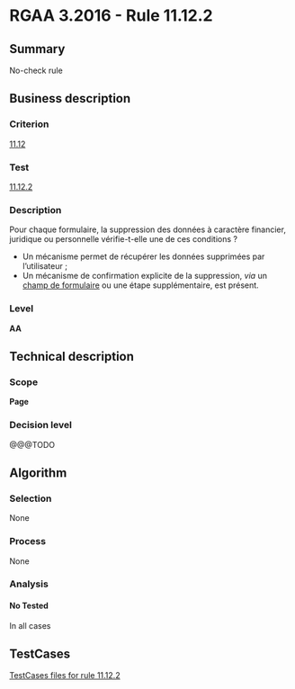 # RGAA 3.2016 - Rule 11.12.2

## Summary
No-check rule


## Business description

### Criterion
[11.12](http://references.modernisation.gouv.fr/rgaa-accessibilite/criteres.html#crit-11-12)

### Test
[11.12.2](http://references.modernisation.gouv.fr/rgaa-accessibilite/criteres.html#test-11-12-2)

### Description
<div lang="fr">Pour chaque formulaire, la suppression des donn&#xE9;es &#xE0; caract&#xE8;re financier, juridique ou personnelle v&#xE9;rifie-t-elle une de ces conditions&nbsp;? <ul><li>Un m&#xE9;canisme permet de r&#xE9;cup&#xE9;rer les donn&#xE9;es supprim&#xE9;es par l&#x2019;utilisateur&nbsp;;</li> <li>Un m&#xE9;canisme de confirmation explicite de la suppression, <i>via</i> un <a href="http://references.modernisation.gouv.fr/rgaa-accessibilite/glossaire.html#champ-de-saisie-de-formulaire">champ de formulaire</a> ou une &#xE9;tape suppl&#xE9;mentaire, est pr&#xE9;sent.</li> </ul></div>

### Level
**AA**


## Technical description

### Scope
**Page**

### Decision level
@@@TODO


## Algorithm

### Selection
None

### Process
None

### Analysis

#### No Tested
In all cases


##  TestCases

[TestCases files for rule 11.12.2](https://github.com/Asqatasun/Asqatasun/tree/develop/rules/rules-rgaa3.2016/src/test/resources/testcases/rgaa32016/Rgaa32016Rule111202/)


